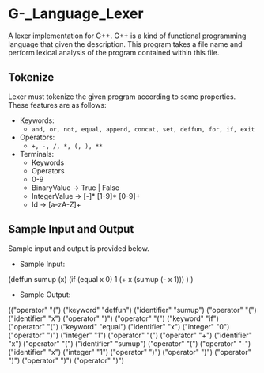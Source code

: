 # G-_Language_Lexer
A lexer implementation for G++. G++ is a kind of functional programming language that given the description.
This program takes a file name and perform lexical analysis of the program contained within this file.

## Tokenize
Lexer must tokenize the given program according to some properties. These features are as follows:
 * Keywords:
    * ``` and, or, not, equal, append, concat, set, deffun, for, if, exit ```
 * Operators:
    * ``` +, -, /, *, (, ), ** ```
 * Terminals:
    * Keywords
    * Operators
    * 0-9
    * BinaryValue -> True | False
    * IntegerValue -> [-]* [1-9]* [0-9]+
    * Id -> [a-zA-Z]+

## Sample Input and Output 
Sample input and output is provided below.

* Sample Input:

 (deffun sumup (x)
    (if (equal x 0)
      1
      (+ x (sumup (- x 1)))
    )
 )

* Sample Output:

(("operator" "(") ("keyword" "deffun")
("identifier" "sumup") ("operator" "(")
("identifier" "x") ("operator" ")") ("operator"
"(") ("keyword" "if") ("operator" "(") ("keyword"
"equal") ("identifier" "x") ("integer" "0")
("operator" ")") ("integer" "1") ("operator" "(")
("operator" "+") ("identifier" "x") ("operator"
"(") ("identifier" "sumup") ("operator" "(")
("operator" "-") ("identifier" "x") ("integer" "1")
("operator" ")") ("operator" ")") ("operator" ")")
("operator" ")") ("operator" ")")
